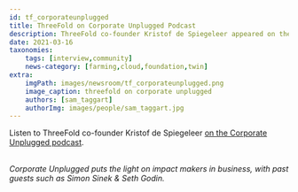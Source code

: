 ```yaml
---
id: tf_corporateunplugged
title: ThreeFold on Corporate Unplugged Podcast
description: ThreeFold co-founder Kristof de Spiegeleer appeared on the Corporate Unplugged podcast, with previous guests Simon Sinek and Seth Godin.
date: 2021-03-16
taxonomies:
    tags: [interview,community]
    news-category: [farming,cloud,foundation,twin]
extra:
    imgPath: images/newsroom/tf_corporateunplugged.png
    image_caption: threefold on corporate unplugged
    authors: [sam_taggart]
    authorImg: images/people/sam_taggart.jpg
---
```


Listen to ThreeFold co-founder Kristof de Spiegeleer [on the Corporate Unplugged podcast](https://corporateunplugged.com/kristof-de-spiegeleer/).
<br/>
<br/>

*Corporate Unplugged puts the light on impact makers in business, with past guests such as Simon Sinek & Seth Godin.*